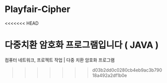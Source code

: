 # Playfair-Cipher
 
<<<<<<< HEAD

 다중치환 암호화 프로그램입니다 ( JAVA )
=======
컴퓨터 네트워크, 프로젝트 작업 | 다중 치환 암호화 프로그램
>>>>>>> d03b2dd0c0280cb4eb9ac3b79018a492a2df1b0e
